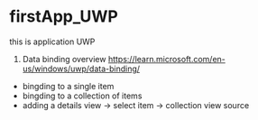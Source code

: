 # firstApp_UWP
this is application UWP

1. Data binding overview
https://learn.microsoft.com/en-us/windows/uwp/data-binding/
 + bingding to a single item
 + bingding to a collection of items
 + adding a details view
	-> select item
	-> collection view source
